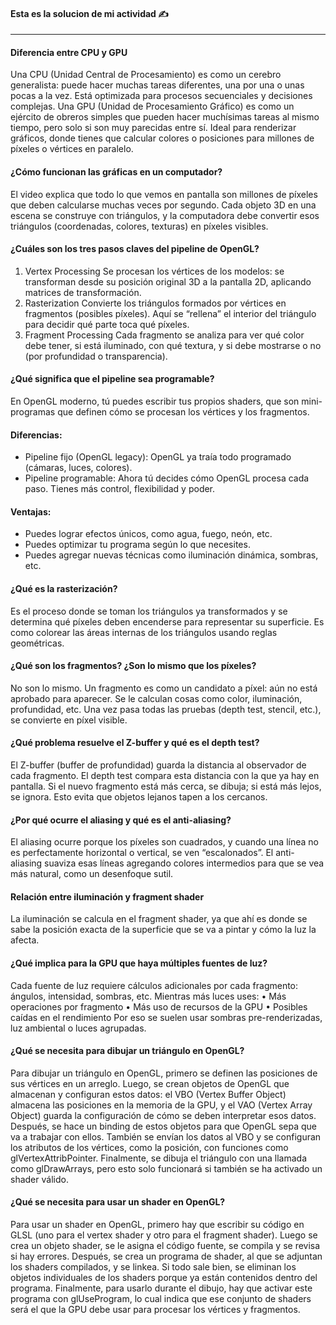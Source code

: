 
#### Esta es la solucion de mi actividad ✍️
---

#### **Diferencia entre CPU y GPU**
Una CPU (Unidad Central de Procesamiento) es como un cerebro generalista: puede hacer muchas tareas diferentes, una por una o unas pocas a la vez. Está optimizada para procesos secuenciales y decisiones complejas. Una GPU (Unidad de Procesamiento Gráfico) es como un ejército de obreros simples que pueden hacer muchísimas tareas al mismo tiempo, pero solo si son muy parecidas entre sí. Ideal para renderizar gráficos, donde tienes que calcular colores o posiciones para millones de píxeles o vértices en paralelo.

#### **¿Cómo funcionan las gráficas en un computador?**
El video explica que todo lo que vemos en pantalla son millones de píxeles que deben calcularse muchas veces por segundo. Cada objeto 3D en una escena se construye con triángulos, y la computadora debe convertir esos triángulos (coordenadas, colores, texturas) en píxeles visibles.

#### **¿Cuáles son los tres pasos claves del pipeline de OpenGL?**
1. Vertex Processing Se procesan los vértices de los modelos: se transforman desde su posición original 3D a la pantalla 2D, aplicando matrices de transformación.
2. Rasterization Convierte los triángulos formados por vértices en fragmentos (posibles píxeles). Aquí se “rellena” el interior del triángulo para decidir qué parte toca qué píxeles.
3. Fragment Processing Cada fragmento se analiza para ver qué color debe tener, si está iluminado, con qué textura, y si debe mostrarse o no (por profundidad o transparencia).

#### **¿Qué significa que el pipeline sea programable?**
En OpenGL moderno, tú puedes escribir tus propios shaders, que son mini-programas que definen cómo se procesan los vértices y los fragmentos.

#### **Diferencias:**
- Pipeline fijo (OpenGL legacy): OpenGL ya traía todo programado (cámaras, luces, colores).
- Pipeline programable: Ahora tú decides cómo OpenGL procesa cada paso. Tienes más control, flexibilidad y poder.

#### **Ventajas:**
- Puedes lograr efectos únicos, como agua, fuego, neón, etc.
- Puedes optimizar tu programa según lo que necesites.
- Puedes agregar nuevas técnicas como iluminación dinámica, sombras, etc.

#### **¿Qué es la rasterización?**
Es el proceso donde se toman los triángulos ya transformados y se determina qué píxeles deben encenderse para representar su superficie. Es como colorear las áreas internas de los triángulos usando reglas geométricas.

#### **¿Qué son los fragmentos? ¿Son lo mismo que los píxeles?**
No son lo mismo. Un fragmento es como un candidato a píxel: aún no está aprobado para aparecer. Se le calculan cosas como color, iluminación, profundidad, etc. Una vez pasa todas las pruebas (depth test, stencil, etc.), se convierte en píxel visible.

#### **¿Qué problema resuelve el Z-buffer y qué es el depth test?**
El Z-buffer (buffer de profundidad) guarda la distancia al observador de cada fragmento. El depth test compara esta distancia con la que ya hay en pantalla. Si el nuevo fragmento está más cerca, se dibuja; si está más lejos, se ignora. Esto evita que objetos lejanos tapen a los cercanos.

#### **¿Por qué ocurre el aliasing y qué es el anti-aliasing?**
El aliasing ocurre porque los píxeles son cuadrados, y cuando una línea no es perfectamente horizontal o vertical, se ven “escalonados”. El anti-aliasing suaviza esas líneas agregando colores intermedios para que se vea más natural, como un desenfoque sutil.

#### **Relación entre iluminación y fragment shader**
La iluminación se calcula en el fragment shader, ya que ahí es donde se sabe la posición exacta de la superficie que se va a pintar y cómo la luz la afecta.

#### **¿Qué implica para la GPU que haya múltiples fuentes de luz?**
Cada fuente de luz requiere cálculos adicionales por cada fragmento: ángulos, intensidad, sombras, etc. Mientras más luces uses: • Más operaciones por fragmento • Más uso de recursos de la GPU • Posibles caídas en el rendimiento Por eso se suelen usar sombras pre-renderizadas, luz ambiental o luces agrupadas.

#### **¿Qué se necesita para dibujar un triángulo en OpenGL?**
Para dibujar un triángulo en OpenGL, primero se definen las posiciones de sus vértices en un arreglo. Luego, se crean objetos de OpenGL que almacenan y configuran estos datos: el VBO (Vertex Buffer Object) almacena las posiciones en la memoria de la GPU, y el VAO (Vertex Array Object) guarda la configuración de cómo se deben interpretar esos datos. Después, se hace un binding de estos objetos para que OpenGL sepa que va a trabajar con ellos. También se envían los datos al VBO y se configuran los atributos de los vértices, como la posición, con funciones como glVertexAttribPointer. Finalmente, se dibuja el triángulo con una llamada como glDrawArrays, pero esto solo funcionará si también se ha activado un shader válido.

#### **¿Qué se necesita para usar un shader en OpenGL?**
Para usar un shader en OpenGL, primero hay que escribir su código en GLSL (uno para el vertex shader y otro para el fragment shader). Luego se crea un objeto shader, se le asigna el código fuente, se compila y se revisa si hay errores. Después, se crea un programa de shader, al que se adjuntan los shaders compilados, y se linkea. Si todo sale bien, se eliminan los objetos individuales de los shaders porque ya están contenidos dentro del programa. Finalmente, para usarlo durante el dibujo, hay que activar este programa con glUseProgram, lo cual indica que ese conjunto de shaders será el que la GPU debe usar para procesar los vértices y fragmentos.